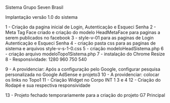 Sistema Grupo Seven Brasil

Implantação versão 1.0 do sistema

 1 - Criação da pagina inicial de Login, Autenticação e Esqueci Senha
 2 - Meta Tag Face criado e criação do modelo HeadMetaFace para paginas a serem publicados no facebook
 3 - style-v-01 para as paginas de Login Autenticação e Esqueci Senha 
 4 - criação pasta css para as paginas de sistema e arquivos style-v-s-1-0.css
 5 - criação modeloHeadSistema.php
 6 - criação arquivo modeloTopo1Sistema.php
 7 - instalação do Chrome Resize
 8 - Responsividade: 1280 960 750 540 
 
 9 - A providenciar: Após a configuração pelo Google, configurar pesquisa personalizada no Google AdSense e projeto3
 10 - A providenciar: colocar os links no Topo1
 11 - Criação Widget no Corpo INT 1 3 e 4 
 12 - Criação do Rodapé e sua respectiva responsividade

 13 - Projeto fechado temporariamente para a criação do projeto G7 Principal
 
 
 